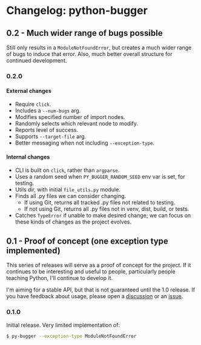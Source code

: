 Changelog: python-bugger
===

0.2 - Much wider range of bugs possible
---

Still only results in a `ModuleNotFoundError`, but creates a much wider range of bugs to induce that error. Also, much better overall structure for continued development.

### 0.2.0

#### External changes

- Require `click`.
- Includes a `--num-bugs` arg.
- Modifies specified number of import nodes.
- Randomly selects which relevant node to modify.
- Reports level of success.
- Supports `--target-file` arg.
- Better messaging when not including `--exception-type`.

#### Internal changes

- CLI is built on `click`, rather than `argparse`.
- Uses a random seed when `PY_BUGGER_RANDOM_SEED` env var is set, for testing.
- Utils dir, with initial `file_utils.py` module.
- Finds all .py files we can consider changing.
    - If using Git, returns all tracked .py files not related to testing.
    - If not using Git, returns all .py files not in venv, dist, build, or tests.
- Catches `TypeError` if unable to make desired change; we can focus on these kinds of changes as the project evolves.


0.1 - Proof of concept (one exception type implemented)
---

This series of releases will serve as a proof of concept for the project. If it continues to be interesting and useful to people, particularly people teaching Python, I'll continue to develop it.

I'm aiming for a stable API, but that is not guaranteed until the 1.0 release. If you have feedback about usage, please open a [discussion](https://github.com/ehmatthes/py-bugger/discussions/new/choose) or an [issue](https://github.com/ehmatthes/py-bugger/issues/new/choose).

### 0.1.0

Initial release. Very limited implementation of:

```sh
$ py-bugger --exception-type ModuleNotFoundError
```
